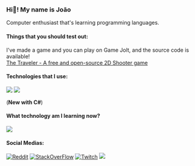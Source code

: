 ### Hi👋! My name is João

Computer enthusiast that's learning programming languages.

#### Things that you should test out:
I've made a game and you can play on Game Jolt, and the source code is available! <br>
<a href="https://gamejolt.com/games/ttraveler/796130">The Traveler - A free and open-source 2D Shooter game</a>

<!--
#### My stats:
<a href="https://docs.github.com/articles/why-are-my-contributions-not-showing-up-on-my-profile">
<img src="https://github-readme-stats.vercel.app/api?username=retrozinndev&theme=blue-green"></a>
<br> -->

#### Technologies that I use:
<a href="https://openjdk.org/">
<img src="https://img.shields.io/badge/Java-ED8B00?style=for-the-badge&logo=openjdk&logoColor=white"></a>
<a href="https://learn.microsoft.com/dotnet/csharp/">
<img src="https://img.shields.io/badge/C%23-239120?style=for-the-badge&logo=c-sharp&logoColor=white"></a><br>

 (**New with C#**)

#### What technology am I learning now?
<a href="https://www.rust-lang.org"><img src="https://img.shields.io/badge/Rust-000000?style=for-the-badge&logo=rust&logoColor=white"></a>

#### Social Medias:
<a href="https://www.reddit.com/user/Much_Clue7037">
 <img src="https://img.shields.io/badge/Reddit-FF4500?style=for-the-badge&logo=reddit&logoColor=white" alt="Reddit"></a>
<a href="https://stackoverflow.com/users/22116293/retrozinndev">
<img src="https://img.shields.io/badge/Stack_Overflow-FE7A16?style=for-the-badge&logo=stack-overflow&logoColor=white" alt="StackOverFlow"></a>
<a href="https://www.twitch.tv/retrozinndev">
 <img src="https://img.shields.io/badge/Twitch-9146FF?style=for-the-badge&logo=twitch&logoColor=white" alt="Twitch"></a>
<a href="https://discord.gg/f3emSbKrt"><img src="https://img.shields.io/badge/Discord-7289DA?style=for-the-badge&logo=discord&logoColor=white"></a> <br>
<!--
##### My current OS:
<a href="https://www.microsoft.com/windows"> <img src="https://img.shields.io/badge/Windows-0078D6?style=for-the-badge&logo=windows&logoColor=white" alt="Windows 11 Insider Preview Canary 23H2"></a>
-->
<!--
**retrozinndev/retrozinndev** is a ✨ _special_ ✨ repository because its `README.md` (this file) appears on your GitHub profile.
Here are some ideas to get you started:
- 🔭 I’m currently working on ...
- 🌱 I’m currently learning ...
- 👯 I’m looking to collaborate on ...
- 🤔 I’m looking for help with ...
- 💬 Ask me about ...
- 📫 How to reach me: ...
- 😄 Pronouns: ...
- ⚡ Fun fact: ...
-->
